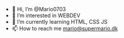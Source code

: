 - 👋 Hi, I’m @Mario0703
- 👀 I’m interested in WEBDEV
- 🌱 I’m currently learning HTML, CSS JS
- 📫 How to reach me mario@supermario.dk

<!---
Mario0703/Mario0703 is a ✨ special ✨ repository because its `README.md` (this file) appears on your GitHub profile.
You can click the Preview link to take a look at your changes.
--->
